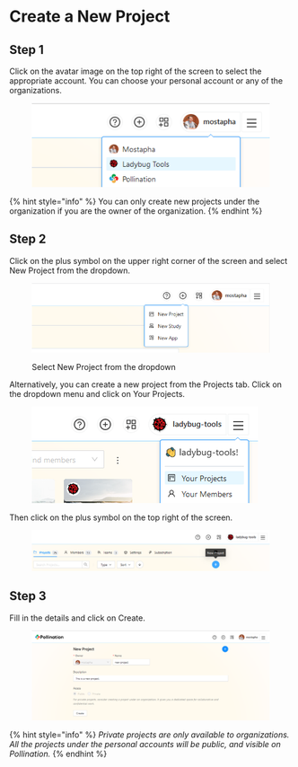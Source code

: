 # Create a New Project

## Step 1

Click on the avatar image on the top right of the screen to select the appropriate account. You can choose your personal account or any of the organizations.

<figure><img src="../../.gitbook/assets/image (2) (1) (1) (1).png" alt=""><figcaption></figcaption></figure>

{% hint style="info" %}
You can only create new projects under the organization if you are the owner of the organization.
{% endhint %}

## Step 2

Click on the plus symbol on the upper right corner of the screen and select New Project from the dropdown.

<figure><img src="../../.gitbook/assets/image (14).png" alt=""><figcaption><p>Select New Project from the dropdown</p></figcaption></figure>

Alternatively, you can create a new project from the Projects tab. Click on the dropdown menu and click on Your Projects.

<figure><img src="../../.gitbook/assets/image (4) (1).png" alt=""><figcaption></figcaption></figure>

Then click on the plus symbol on the top right of the screen.

<figure><img src="../../.gitbook/assets/image (3) (1) (1).png" alt=""><figcaption></figcaption></figure>

## Step 3



Fill in the details and click on Create.

<figure><img src="../../.gitbook/assets/image (1) (1) (1) (1) (1).png" alt=""><figcaption></figcaption></figure>

{% hint style="info" %}
_Private projects are only available to organizations. All the projects under the personal accounts will be public, and visible on Pollination._
{% endhint %}
